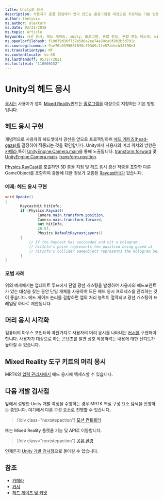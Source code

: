 ```yaml
---
title: Unity의 응시
description: 사용자가 혼합 현실에서 앱이 만드는 홀로그램을 대상으로 지정하는 기본 방법으로 응시 입력을 사용하는 방법을 알아봅니다.
author: thetuvix
ms.author: alexturn
ms.date: 03/21/2018
ms.topic: article
keywords: 시선 응시, 헤드 게이즈, unity, 홀로그램, 혼합 현실, 혼합 현실 헤드셋, windows mixed reality 헤드셋, 가상 현실 헤드셋, MRTK, Mixed Reality Toolkit
ms.openlocfilehash: f10079d36f737e5d8a2ee74a88ca0f8b2b3d791c
ms.sourcegitcommit: 9ae76b339968f035c703d9c1fe57ddecb33198e3
ms.translationtype: MT
ms.contentlocale: ko-KR
ms.lasthandoff: 05/27/2021
ms.locfileid: "110600152"
---
```

# <a name="head-gaze-in-unity"></a>Unity의 헤드 응시

[응시는](../../design/gaze-and-commit.md) 사용자가 앱이 [Mixed Reality](../../discover/mixed-reality.md)만드는 [홀로그램을](../../discover/hologram.md) 대상으로 지정하는 기본 방법입니다.

## <a name="implementing-head-gaze"></a>헤드 응시 구현

개념적으로 사용자의 헤드셋에서 광선을 앞으로 프로젝팅하여 [헤드 게이즈(head-gaze)를](../../design/gaze-and-commit.md) 결정하여 적중되는 것을 확인합니다. Unity에서 사용자의 머리 위치와 방향은 [카메라,](camera-in-unity.md)특히 [UnityEngine.Camera.main](https://docs.unity3d.com/ScriptReference/Camera-main.html)을 통해 노출됩니다. [transform.forward](https://docs.unity3d.com/ScriptReference/Transform-forward.html) 및 [UnityEngine.Camera.main](https://docs.unity3d.com/ScriptReference/Camera-main.html). [transform.position](https://docs.unity3d.com/ScriptReference/Transform-position.html).

[Physics.RayCast를](https://docs.unity3d.com/ScriptReference/Physics.Raycast.html) 호출하면 3D 충돌 지점 및 헤드 응시 광선 적중을 포함한 다른 GameObject를 포함하여 충돌에 대한 정보가 포함된 [RaycastHit가](https://docs.unity3d.com/ScriptReference/RaycastHit.html) 있습니다.

### <a name="example-implement-head-gaze"></a>예제: 헤드 응시 구현

```cs
void Update()
{
       RaycastHit hitInfo;
       if (Physics.Raycast(
               Camera.main.transform.position,
               Camera.main.transform.forward,
               out hitInfo,
               20.0f,
               Physics.DefaultRaycastLayers))
       {
           // If the Raycast has succeeded and hit a hologram
           // hitInfo's point represents the position being gazed at
           // hitInfo's collider GameObject represents the hologram being gazed at
       }
}
```

### <a name="best-practices"></a>모범 사례

위의 예제에서는 업데이트 루프에서 단일 광선 캐스팅을 발생하여 사용자의 헤드포인트가 있는 대상을 찾는 동안 단일 개체를 사용하여 모든 헤드 응시 프로세스를 관리하는 것이 좋습니다. 헤드 게이즈 논리를 결합하면 앱의 처리 능력이 절약되고 광선 캐스팅이 프레임당 하나로 제한됩니다.

## <a name="visualizing-head-gaze"></a>머리 응시 시각화

컴퓨터의 마우스 포인터와 마찬가지로 사용자의 머리 응시를 나타내는 [커서를](../../design/cursors.md) 구현해야 합니다. 사용자가 대상으로 하는 콘텐츠를 알면 상호 작용하려는 내용에 대한 신뢰도가 높아질 수 있습니다.

## <a name="head-gaze-in-the-mixed-reality-toolkit"></a>Mixed Reality 도구 키트의 머리 응시

MRTK의 [입력 관리자에서](/windows/mixed-reality/mrtk-unity/features/input/overview) 헤드 응시에 액세스할 수 있습니다.

## <a name="next-development-checkpoint"></a>다음 개발 검사점

앞에서 설명한 Unity 개발 여정을 수행하는 경우 MRTK 핵심 구성 요소 탐색을 진행하는 중입니다. 여기에서 다음 구성 요소로 진행할 수 있습니다.

> [!div class="nextstepaction"]
> [모션 컨트롤러](motion-controllers-in-unity.md)

또는 Mixed Reality 플랫폼 기능 및 API로 이동합니다.

> [!div class="nextstepaction"]
> [공유 환경](shared-experiences-in-unity.md)

언제든지 [Unity 개발 검사점](unity-development-overview.md#2-core-building-blocks)으로 돌아갈 수 있습니다.

## <a name="see-also"></a>참조
* [카메라](camera-in-unity.md)
* [커서](../../design/cursors.md)
* [헤드 게이즈 및 커밋](../../design/gaze-and-commit.md)